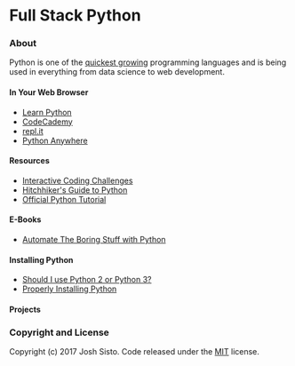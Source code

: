 # Full Stack Python
### About
Python is one of the [quickest growing](https://spectrum.ieee.org/computing/software/the-2017-top-programming-languages) 
programming languages and is being used in everything from data science to web development.
 
#### In Your Web Browser
+ [Learn Python](https://www.learnpython.org/)
+ [CodeCademy](https://www.codecademy.com/learn/learn-python)
+ [repl.it](https://repl.it/languages/python3)
+ [Python Anywhere](https://www.pythonanywhere.com/)

#### Resources
+ [Interactive Coding Challenges](https://github.com/donnemartin/interactive-coding-challenges)
+ [Hitchhiker's Guide to Python](http://docs.python-guide.org/en/latest/)
+ [Official Python Tutorial](https://docs.python.org/3/tutorial/)

#### E-Books
+ [Automate The Boring Stuff with Python](https://automatetheboringstuff.com/)

#### Installing Python
+ [Should I use Python 2 or Python 3?](https://wiki.python.org/moin/Python2orPython3)
+ [Properly Installing Python](https://python-guide.readthedocs.io/en/latest/starting/installation/)

#### Projects

### Copyright and License

Copyright (c) 2017 Josh Sisto. Code released under the [MIT](https://github.com/llamafarmer/FSP/blob/master/LICENSE) license.
